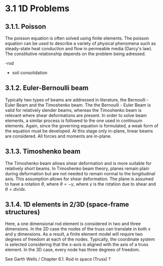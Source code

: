 # 3.1 1D Problems

## 3.1.1. Poisson 

The poisson equation is often solved using finite elements. The poisson equation can be used to describe a variety of physical phenomena such as steady-state heat conduction and flow in permeable media (Darcy's law). The constitutive relationship depends on the problem being adressed.

-rod
- soil consolidation

## 3.1.2. Euler-Bernoulli beam
Typically two types of beams are addressed in literature, the Bernoulli - Euler Beam and the Timoshenko beam. The the Bernoulli - Euler Beam is valid for relatively slender beams, whereas the Timoshenko beam is relevant where shear deformations are present. In order to solve beam elements, a similar process is followed to the one used in continuum elements. Again, since the governing equation is formulated, a weak form of the equation must be developed. At this stage only in-plane, linear beams are considered. All forces and moments are in-plane. 


## 3.1.3. Timoshenko beam

The Timoshenko beam allows shear deformation and is more suitable for relatively short beams. In Timoshenko beam theory, planes remain plain during deformation but are not needed to remain normal to the longitudinal axis. This assumption allows for shear deformation. The plane is assumed to have a rotation $θ$, where $θ=-γ$, where $γ$ is the rotation due to shear and $θ=dv/dx$.

## 3.1.4. 1D elements in 2/3D (space-frame structures)

Here, a one dimensional rod element is considered in two and three dimensions. In the 2D case the nodes of the truss can translate in both x and y dimensions. As a result, a finite element model will require two degrees of freedom at each of the nodes. Typically, the coordinate system  is selected considering that the x-axis is aligned with the axis of a truss element. In the 3D case, every node has three degrees of freedom.


See Garth Wells / Chapter 6.1. Rod in space (Truss) ?

